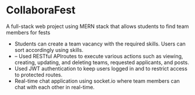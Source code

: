 # CollaboraFest
A full-stack web project using MERN stack that allows students to find team members for fests
- Students can create a team vacancy with the required skills. Users can sort accordingly using skills.
- – Used RESTful APIroutes to execute various actions such as viewing, creating, updating, and deleting teams,
requested applicants, and posts.
- Used JWT authentication to keep users logged in and to restrict access to protected routes.
- Real-time chat application using socket.io where team members can chat with each other in real-time.
